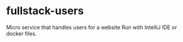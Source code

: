 # fullstack-users
Micro service that handles users for a website
Run with IntelliJ IDE or docker files.
